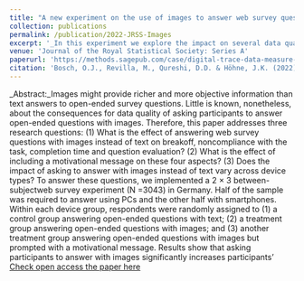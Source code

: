 ```yaml
---
title: "A new experiment on the use of images to answer web survey questions"
collection: publications
permalink: /publication/2022-JRSS-Images
excerpt: '_In this experiment we explore the impact on several data quality indeicators of askin participants to answer open-ended questions with images, instead than with text_ [Read more](https://orioljbosch.github.io/publication/2022-JRSS-Images)'
venue: 'Journal of the Royal Statistical Society: Series A'
paperurl: 'https://methods.sagepub.com/case/digital-trace-data-measure-online-behaviors-surveys-metered-data'
citation: 'Bosch, O.J., Revilla, M., Qureshi, D.D. & Höhne, J.K. (2022) A new experiment on the use of images to answer web survey questions. Journal of the Royal Statistical Society: Series A (Statistics in Society), 1–26. Available from: https://doi.org/10.1111/rssa.12856'
---
```

_Abstract:_Images might provide richer and more objective information than text answers to open-ended survey questions. Little is known, nonetheless, about the consequences for data quality of asking participants to answer open-ended questions with images. Therefore, this paper addresses three research questions: (1) What is the effect of answering web survey questions with images instead of text on breakoff, noncompliance with the task, completion time and question evaluation? (2) What is the effect of including a motivational message on these four aspects? (3) Does the impact of asking to answer with images instead of text vary across device types? To answer these questions, we implemented a 2 × 3 between-subjectweb survey experiment (N =3043) in Germany. Half of the sample was required to answer using PCs and the other half with smartphones. Within each device group, respondents were randomly assigned to (1) a control group answering open-ended questions with text; (2) a treatment group answering open-ended questions with images; and (3) another treatment group answering open-ended questions with images but prompted with a motivational message. Results show that asking participants to answer with images significantly increases participants’ 
[Check open access the paper here](https://doi.org/10.1111/rssa.12856)
